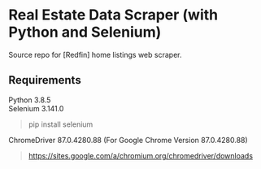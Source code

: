 # Real Estate Data Scraper (with Python and Selenium)
Source repo for [Redfin] home listings web scraper.

## Requirements
Python 3.8.5  
Selenium 3.141.0  
> pip install selenium   

ChromeDriver 87.0.4280.88 (For Google Chrome Version 87.0.4280.88)  
> https://sites.google.com/a/chromium.org/chromedriver/downloads  
